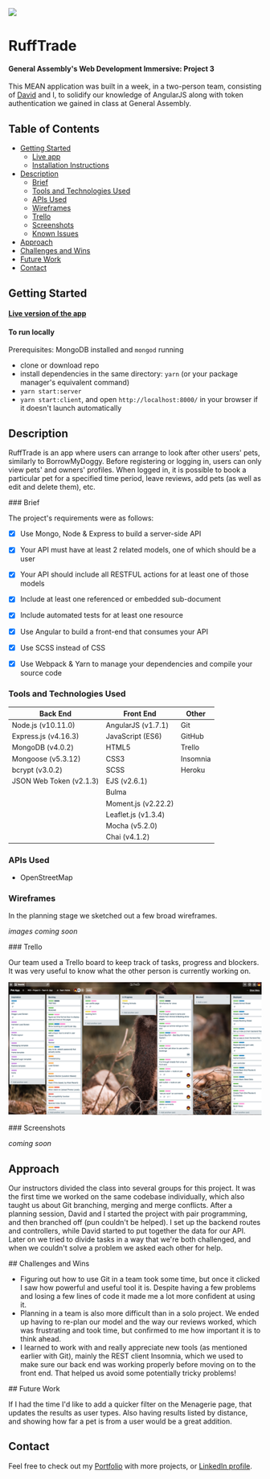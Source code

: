 ![](https://ga-dash.s3.amazonaws.com/production/assets/logo-9f88ae6c9c3871690e33280fcf557f33.png)

# RuffTrade

#### General Assembly's Web Development Immersive: Project 3

This MEAN application was built in a week, in a two-person team, consisting of [David](https://github.com/davidjcomer) and I, to solidify our knowledge of AngularJS along with token authentication we gained in class at General Assembly.


## Table of Contents
- [Getting Started](#getting-started)
  - [Live app](#live-version-of-the-app)
  - [Installation Instructions](#to-run-locally)
- [Description](#description)
  - [Brief](#brief)
  - [Tools and Technologies Used](#tools-and-technologies-used)
  - [APIs Used](#apis-used)
  - [Wireframes](#wireframes)
  - [Trello](#trello)
  - [Screenshots](#screenshots)
  - [Known Issues](#known-issues)
- [Approach](#approach)
- [Challenges and Wins](#challenges-and-wins)
- [Future Work](#future-work)
- [Contact](#contact)


## Getting Started

#### [Live version of the app](https://ruff-trade.herokuapp.com/#!/)

#### To run locally

Prerequisites: MongoDB installed and `mongod` running

- clone or download repo
- install dependencies in the same directory: `yarn` (or your package manager's equivalent command)
- `yarn start:server`
- `yarn start:client`, and open `http://localhost:8000/` in your browser if it doesn't launch automatically


## Description

RuffTrade is an app where users can arrange to look after other users' pets, similarly to BorrowMyDoggy. Before registering or logging in, users can only view pets' and owners' profiles. When logged in, it is possible to book a particular pet for a specified time period, leave reviews, add pets (as well as edit and delete them), etc.


### Brief

The project's requirements were as follows:

- [x] Use Mongo, Node & Express to build a server-side API
- [x] Your API must have at least 2 related models, one of which should be a user
- [x] Your API should include all RESTFUL actions for at least one of those models
- [x] Include at least one referenced or embedded sub-document
- [x] Include automated tests for at least one resource
- [x] Use Angular to build a front-end that consumes your API
- [x] Use SCSS instead of CSS
- [x] Use Webpack & Yarn to manage your dependencies and compile your source code


### Tools and Technologies Used

| Back End            | Front End           | Other    |
|----------------------|--------------------|----------|
| Node.js (v10.11.0)   | AngularJS (v1.7.1) | Git |
| Express.js (v4.16.3) | JavaScript (ES6) | GitHub |
| MongoDB (v4.0.2)     | HTML5            | Trello |
| Mongoose (v5.3.12)   | CSS3             | Insomnia |
| bcrypt (v3.0.2)      | SCSS             | Heroku |
| JSON Web Token (v2.1.3) | EJS (v2.6.1)  |  |
|                      | Bulma            |  |
|                      | Moment.js (v2.22.2)  |   |
|                      | Leaflet.js (v1.3.4)  |   |
|                      | Mocha (v5.2.0)   |   |
|                      | Chai (v4.1.2)    |   |



### APIs Used

- OpenStreetMap

### Wireframes

In the planning stage we sketched out a few broad wireframes.

_images coming soon_


### Trello

Our team used a Trello board to keep track of tasks, progress and blockers. It was very useful to know what the other person is currently working on.

![Trello board](screenshots/trello.png)


### Screenshots

_coming soon_


## Approach

Our instructors divided the class into several groups for this project. It was the first time we worked on the same codebase individually, which also taught us about Git branching, merging and merge conflicts. After a planning session, David and I started the project with pair programming, and then branched off (pun couldn't be helped). I set up the backend routes and controllers, while David started to put together the data for our API. Later on we tried to divide tasks in a way that we're both challenged, and when we couldn't solve a problem we asked each other for help.


## Challenges and Wins

- Figuring out how to use Git in a team took some time, but once it clicked I saw how powerful and useful tool it is. Despite having a few problems and losing a few lines of code it made me a lot more confident at using it.
- Planning in a team is also more difficult than in a solo project. We ended up having to re-plan our model and the way our reviews worked, which was frustrating and took time, but confirmed to me how important it is to think ahead.
- I learned to work with and really appreciate new tools (as mentioned earlier with Git), mainly the REST client Insomnia, which we used to make sure our back end was working properly before moving on to the front end. That helped us avoid some potentially tricky problems!


## Future Work

If I had the time I'd like to add a quicker filter on the Menagerie page, that updates the results as user types. Also having results listed by distance, and showing how far a pet is from a user would be a great addition.


## Contact

Feel free to check out my [Portfolio](http://terezakinnert.com/) with more projects, or [LinkedIn profile](https://www.linkedin.com/in/terezakinnert/).
